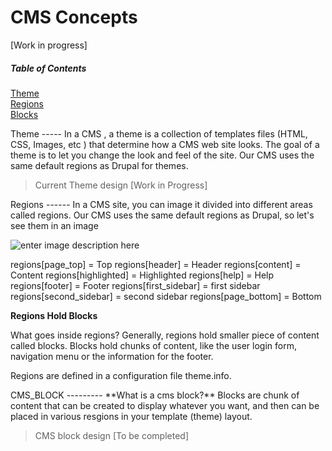 CMS Concepts
============
[Work in progress]

##### Table of Contents  
[Theme](#theme)  
[Regions](#regions)  
[Blocks](#blocks)  

<a name="theme"/>
Theme
-----
In a CMS , a theme is a collection of templates files (HTML, CSS, Images, etc ) that determine how a CMS web site looks.  The goal of a theme is to let you change the look and feel of the site.
Our CMS uses the same default regions as Drupal for themes.

> Current Theme design [Work in Progress]

<a name="regions"/>
Regions
------
In a CMS site, you can image it divided into different areas called regions. Our CMS uses the same default regions as Drupal, so let's see them in an image


![enter image description here](http://themery.com/sites/default/files/figure-15-10.png)

regions[page_top] = Top
regions[header] = Header
regions[content] = Content
regions[highlighted] = Highlighted
regions[help] = Help
regions[footer] = Footer
regions[first_sidebar] = first sidebar
regions[second_sidebar] = second sidebar
regions[page_bottom] = Bottom


**Regions Hold Blocks**

What goes inside regions?  Generally, regions hold smaller piece of content called blocks.  Blocks hold chunks of content, like the user login form, navigation menu or the information for the footer.

Regions are defined in a configuration file theme.info.


<a name="blocks"/>
CMS_BLOCK
---------
**What is a cms block?** 
Blocks are chunk of content that can be created to display whatever you want, and then can be placed in various resgions in your template (theme) layout. 


> CMS block design [To be completed]
